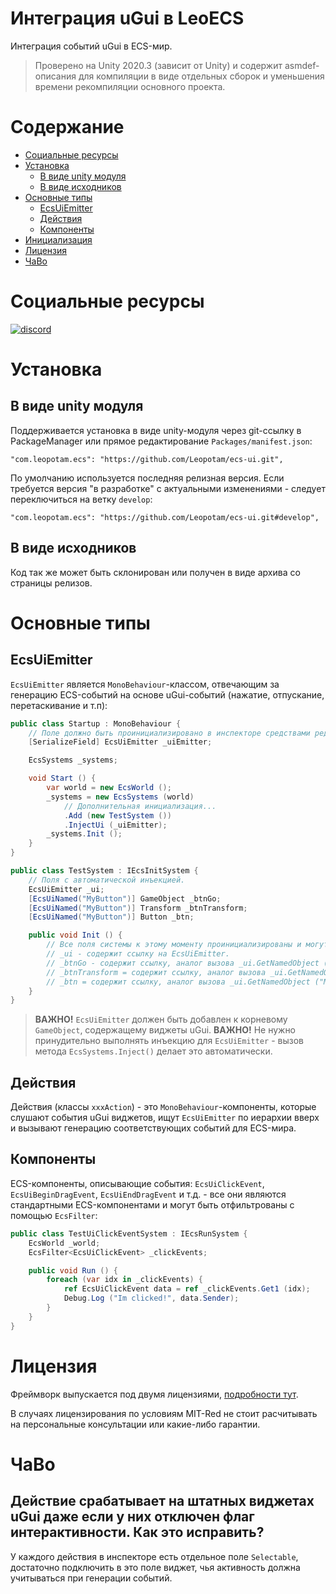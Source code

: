 # Интеграция uGui в LeoECS
Интеграция событий uGui в ECS-мир.

> Проверено на Unity 2020.3 (зависит от Unity) и содержит asmdef-описания для компиляции в виде отдельных сборок и уменьшения времени рекомпиляции основного проекта.

# Содержание
* [Социальные ресурсы](#Социальные-ресурсы)
* [Установка](#Установка)
    * [В виде unity модуля](#В-виде-unity-модуля)
    * [В виде исходников](#В-виде-исходников)
* [Основные типы](#Основные-типы)
    * [EcsUiEmitter](#EcsUiEmitter)
    * [Действия](#Действия)
    * [Компоненты](#Компоненты)
* [Инициализация](#Инициализация)
* [Лицензия](#Лицензия)
* [ЧаВо](#ЧаВо)

# Социальные ресурсы
[![discord](https://img.shields.io/discord/404358247621853185.svg?label=enter%20to%20discord%20server&style=for-the-badge&logo=discord)](https://discord.gg/5GZVde6)

# Установка

## В виде unity модуля
Поддерживается установка в виде unity-модуля через git-ссылку в PackageManager или прямое редактирование `Packages/manifest.json`:
```
"com.leopotam.ecs": "https://github.com/Leopotam/ecs-ui.git",
```
По умолчанию используется последняя релизная версия. Если требуется версия "в разработке" с актуальными изменениями - следует переключиться на ветку `develop`:
```
"com.leopotam.ecs": "https://github.com/Leopotam/ecs-ui.git#develop",
```

## В виде исходников
Код так же может быть склонирован или получен в виде архива со страницы релизов.

# Основные типы

## EcsUiEmitter
`EcsUiEmitter` является `MonoBehaviour`-классом, отвечающим за генерацию ECS-событий на основе uGui-событий (нажатие, отпускание, перетаскивание и т.п):
```c#
public class Startup : MonoBehaviour {
    // Поле должно быть проинициализировано в инспекторе средствами редактора Unity.
    [SerializeField] EcsUiEmitter _uiEmitter;

    EcsSystems _systems;

    void Start () {
        var world = new EcsWorld ();
        _systems = new EcsSystems (world)
            // Дополнительная инициализация...
            .Add (new TestSystem ())
            .InjectUi (_uiEmitter);
        _systems.Init ();
    }
}

public class TestSystem : IEcsInitSystem {
    // Поля с автоматической инъекцией.
    EcsUiEmitter _ui;
    [EcsUiNamed("MyButton")] GameObject _btnGo;
    [EcsUiNamed("MyButton")] Transform _btnTransform;
    [EcsUiNamed("MyButton")] Button _btn;

    public void Init () {
        // Все поля системы к этому моменту проинициализированы и могут быть использованы:
        // _ui - содержит ссылку на EcsUiEmitter.
        // _btnGo - содержит ссылку, аналог вызова _ui.GetNamedObject ("MyButton");
        // _btnTransform = содержит ссылку, аналог вызова _ui.GetNamedObject ("MyButton").GetComponent<Transform> ();
        // _btn = содержит ссылку, аналог вызова _ui.GetNamedObject ("MyButton").GetComponent<Button> ();
    }
}
```

> **ВАЖНО!** `EcsUiEmitter` должен быть добавлен к корневому `GameObject`, содержащему виджеты uGui.
> **ВАЖНО!** Не нужно принудительно выполнять инъекцию для `EcsUiEmitter` - вызов метода `EcsSystems.Inject()` делает это автоматически.

## Действия
Действия (классы `xxxAction`) - это `MonoBehaviour`-компоненты, которые слушают события uGui виджетов, ищут `EcsUiEmitter` по иерархии вверх и вызывают генерацию соответствующих событий для ECS-мира.

## Компоненты
ECS-компоненты, описывающие события: `EcsUiClickEvent`, `EcsUiBeginDragEvent`, `EcsUiEndDragEvent` и т.д. - все они являются стандартными ECS-компонентами и могут быть отфильтрованы с помощью `EcsFilter`:
```c#
public class TestUiClickEventSystem : IEcsRunSystem {
    EcsWorld _world;
    EcsFilter<EcsUiClickEvent> _clickEvents;

    public void Run () {
        foreach (var idx in _clickEvents) {
            ref EcsUiClickEvent data = ref _clickEvents.Get1 (idx);
            Debug.Log ("Im clicked!", data.Sender);
        }
    }
}
```

# Лицензия
Фреймворк выпускается под двумя лицензиями, [подробности тут](./LICENSE.md).

В случаях лицензирования по условиям MIT-Red не стоит расчитывать на
персональные консультации или какие-либо гарантии.

# ЧаВо

## Действие срабатывает на штатных виджетах uGui даже если у них отключен флаг интерактивности. Как это исправить?

У каждого действия в инспекторе есть отдельное поле `Selectable`, достаточно подключить в это поле виджет, чья активность должна учитываться при генерации событий.